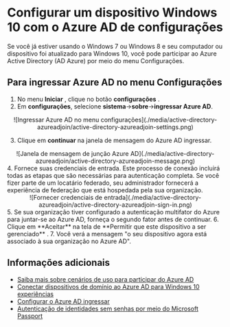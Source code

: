 <properties
    pageTitle="Configurar um dispositivo Windows 10 com o Azure AD de configurações | Microsoft Azure"
    description="Explica como os usuários podem participar ao Azure AD por meio do menu Configurações."
    services="active-directory"
    documentationCenter=""
    authors="femila"
    manager="swadhwa"
    editor=""
    tags="azure-classic-portal"/>

<tags
    ms.service="active-directory"
    ms.workload="identity"
    ms.tgt_pltfrm="na"
    ms.devlang="na"
    ms.topic="article"
    ms.date="09/27/2016"
    ms.author="femila"/>

# <a name="set-up-a-windows-10-device-with-azure-ad-from-settings"></a>Configurar um dispositivo Windows 10 com o Azure AD de configurações
Se você já estiver usando o Windows 7 ou Windows 8 e seu computador ou dispositivo foi atualizado para Windows 10, você pode participar ao Azure Active Directory (AD Azure) por meio do menu Configurações.

## <a name="to-join-to-azure-ad-from-the-settings-menu"></a>Para ingressar Azure AD no menu Configurações


1. No menu **Iniciar** , clique no botão **configurações** .
2. Em **configurações**, selecione **sistema**->**sobre**->**ingressar Azure AD**.
<center>
![Ingressar Azure AD no menu configurações](./media/active-directory-azureadjoin/active-directory-azureadjoin-settings.png)</center>

3. Clique em **continuar** na janela de mensagem do Azure AD ingressar.
<center>
![Janela de mensagem de junção Azure AD](./media/active-directory-azureadjoin/active-directory-azureadjoin-message.png)</center>
4. Fornece suas credenciais de entrada. Este processo de conexão incluirá todas as etapas que são necessárias para autenticação completa. Se você fizer parte de um locatário federado, seu administrador fornecerá a experiência de federação que está hospedada pela sua organização.
<center>
![Fornecer credenciais de entrada](./media/active-directory-azureadjoin/active-directory-azureadjoin-sign-in.png)</center>
5. Se sua organização tiver configurado a autenticação multifator do Azure para juntar-se ao Azure AD, forneça o segundo fator antes de continuar.
6. Clique em **Aceitar** na tela de **Permitir que este dispositivo a ser gerenciado** .
7. Você verá a mensagem "o seu dispositivo agora está associado à sua organização no Azure AD".


## <a name="additional-information"></a>Informações adicionais
* [Saiba mais sobre cenários de uso para participar do Azure AD](active-directory-azureadjoin-deployment-aadjoindirect.md)
* [Conectar dispositivos de domínio ao Azure AD para Windows 10 experiências](active-directory-azureadjoin-devices-group-policy.md)
* [Configurar o Azure AD ingressar](active-directory-azureadjoin-setup.md)
* [Autenticação de identidades sem senhas por meio do Microsoft Passport](active-directory-azureadjoin-passport.md)
